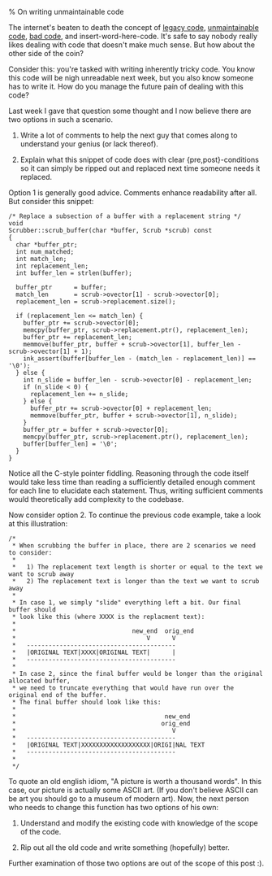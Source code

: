 % On writing unmaintainable code

The internet's beaten to death the concept of [legacy code][1], [unmaintainable
code][2], [bad code][3], and insert-word-here-code. It's safe to say nobody
really likes dealing with code that doesn't make much sense. But how about the
other side of the coin?

Consider this: you're tasked with writing inherently tricky code. You know this
code will be nigh unreadable next week, but you also know someone has to write
it. How do you manage the future pain of dealing with this code?

Last week I gave that question some thought and I now believe there are two
options in such a scenario.

1. Write a lot of comments to help the next guy that comes along to understand
   your genius (or lack thereof).

2. Explain what this snippet of code does with clear {pre,post}-conditions so
   it can simply be ripped out and replaced next time someone needs it
   replaced.

Option 1 is generally good advice. Comments enhance readability after all. But
consider this snippet:

``` {#function .cpp .numberLines startFrom="1"}
/* Replace a subsection of a buffer with a replacement string */
void
Scrubber::scrub_buffer(char *buffer, Scrub *scrub) const
{
  char *buffer_ptr;
  int num_matched;
  int match_len;
  int replacement_len;
  int buffer_len = strlen(buffer);

  buffer_ptr      = buffer;
  match_len       = scrub->ovector[1] - scrub->ovector[0];
  replacement_len = scrub->replacement.size();

  if (replacement_len <= match_len) {
    buffer_ptr += scrub->ovector[0];
    memcpy(buffer_ptr, scrub->replacement.ptr(), replacement_len);
    buffer_ptr += replacement_len;
    memmove(buffer_ptr, buffer + scrub->ovector[1], buffer_len - scrub->ovector[1] + 1);
    ink_assert(buffer[buffer_len - (match_len - replacement_len)] == '\0');
  } else {
    int n_slide = buffer_len - scrub->ovector[0] - replacement_len;
    if (n_slide < 0) {
      replacement_len += n_slide;
    } else {
      buffer_ptr += scrub->ovector[0] + replacement_len;
      memmove(buffer_ptr, buffer + scrub->ovector[1], n_slide);
    }
    buffer_ptr = buffer + scrub->ovector[0];
    memcpy(buffer_ptr, scrub->replacement.ptr(), replacement_len);
    buffer[buffer_len] = '\0';
  }
}
```

Notice all the C-style pointer fiddling. Reasoning through the code itself
would take less time than reading a sufficiently detailed enough comment for
each line to elucidate each statement.  Thus, writing sufficient comments would
theoretically add complexity to the codebase.

Now consider option 2. To continue the previous code example, take a look at
this illustration:

``` {#illustration .cpp .numberLines startFrom="1"}
/*
 * When scrubbing the buffer in place, there are 2 scenarios we need to consider:
 *
 *   1) The replacement text length is shorter or equal to the text we want to scrub away
 *   2) The replacement text is longer than the text we want to scrub away
 *
 * In case 1, we simply "slide" everything left a bit. Our final buffer should
 * look like this (where XXXX is the replacment text):
 *
 *                                new_end  orig_end
 *                                    V      V
 *   -----------------------------------------
 *   |ORIGINAL TEXT|XXXX|ORIGINAL TEXT|      |
 *   -----------------------------------------
 *
 * In case 2, since the final buffer would be longer than the original allocated buffer,
 * we need to truncate everything that would have run over the original end of the buffer.
 * The final buffer should look like this:
 *
 *                                         new_end
 *                                        orig_end
 *                                           V
 *   -----------------------------------------
 *   |ORIGINAL TEXT|XXXXXXXXXXXXXXXXXXX|ORIGI|NAL TEXT
 *   -----------------------------------------
 *
 */
```

To quote an old english idiom, "A picture is worth a thousand words". In this
case, our picture is actually some ASCII art. (If you don't believe ASCII can
be art you should go to a museum of modern art). Now, the next person who needs
to change this function has two options of his own:

1. Understand and modify the existing code with knowledge of the scope of the
   code.

2. Rip out all the old code and write something (hopefully) better.

Further examination of those two options are out of the scope of this post :).


[1]: https://news.ycombinator.com/item?id=13911553
[2]: https://www.doc.ic.ac.uk/%7Esusan/475/unmain.html
[3]: http://higherorderlogic.com/2010/07/bad-code-isnt-technical-debt-its-an-unhedged-call-option/
